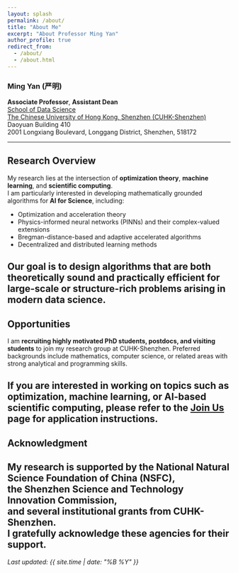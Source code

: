```yaml
---
layout: splash
permalink: /about/
title: "About Me"
excerpt: "About Professor Ming Yan"
author_profile: true
redirect_from: 
  - /about/
  - /about.html
---
```


### Ming Yan (严明)

**Associate Professor**, **Assistant Dean** <br>
[School of Data Science](https://sds.cuhk.edu.cn)  <br>
[The Chinese University of Hong Kong, Shenzhen (CUHK-Shenzhen)](https://www.cuhk.edu.cn/en)  <br>
Daoyuan Building 410 <br>
2001 Longxiang Boulevard, Longgang District, Shenzhen, 518172

<!--Associate Professor (on leave from August 2022)\
[Department of Computational Mathematics, Science and Engineering (CMSE)](https://cmse.msu.edu/)\
[Department of Mathematics](https://math.msu.edu/)\
[Michigan State University](https://msu.edu/)-->
---

## Research Overview
My research lies at the intersection of **optimization theory**, **machine learning**, and **scientific computing**.  
I am particularly interested in developing mathematically grounded algorithms for **AI for Science**, including:

- Optimization and acceleration theory  
- Physics-informed neural networks (PINNs) and their complex-valued extensions  
- Bregman-distance-based and adaptive accelerated algorithms  
- Decentralized and distributed learning methods  

Our goal is to design algorithms that are both **theoretically sound** and **practically efficient** for large-scale or structure-rich problems arising in modern data science.
---

## Opportunities

I am **recruiting highly motivated PhD students, postdocs, and visiting students** to join my research group at CUHK-Shenzhen. Preferred backgrounds include mathematics, computer science, or related areas with strong analytical and programming skills.   

If you are interested in working on topics such as **optimization**, **machine learning**, or **AI-based scientific computing**, please refer to the [Join Us](/join_us/) page for application instructions.
---


## Acknowledgment

My research is supported by the **National Natural Science Foundation of China (NSFC)**,  
the **Shenzhen Science and Technology Innovation Commission**,  
and several institutional grants from CUHK-Shenzhen.  
I gratefully acknowledge these agencies for their support.
---

_Last updated: {{ site.time | date: "%B %Y" }}_
